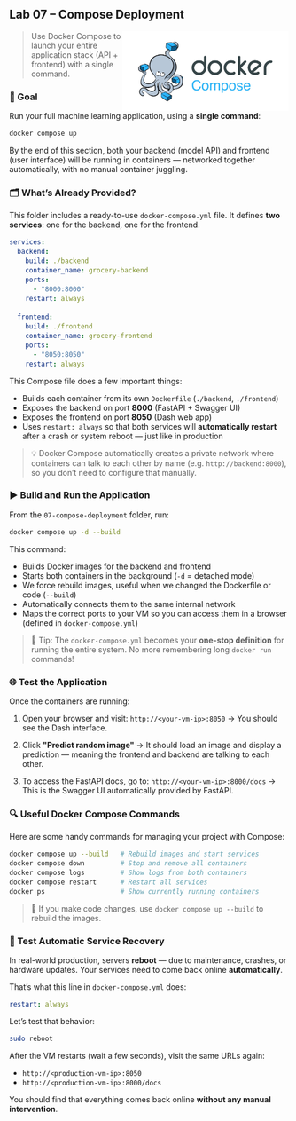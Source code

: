 
## Lab 07 – Compose Deployment

<img src="../../media/docker-compose-octopus.jpg" style="width: 300px" align="right">

> Use Docker Compose to launch your entire application stack (API + frontend) with a single command.

### 🎯 Goal

Run your full machine learning application, using a **single command**:

```bash
docker compose up
```

By the end of this section, both your backend (model API) and frontend (user interface) will be running in containers — networked together automatically, with no manual container juggling.

### 🗂️ What’s Already Provided?

This folder includes a ready-to-use `docker-compose.yml` file. It defines **two services**: one for the backend, one for the frontend.

```yaml
services:
  backend:
    build: ./backend
    container_name: grocery-backend
    ports:
      - "8000:8000"
    restart: always

  frontend:
    build: ./frontend
    container_name: grocery-frontend
    ports:
      - "8050:8050"
    restart: always
```

This Compose file does a few important things:

* Builds each container from its own `Dockerfile` (`./backend`, `./frontend`)
* Exposes the backend on port **8000** (FastAPI + Swagger UI)
* Exposes the frontend on port **8050** (Dash web app)
* Uses `restart: always` so that both services will **automatically restart** after a crash or system reboot — just like in production

> 💡 Docker Compose automatically creates a private network where containers can talk to each other by name (e.g. `http://backend:8000`), so you don’t need to configure that manually.

### ▶️ Build and Run the Application

From the `07-compose-deployment` folder, run:

```bash
docker compose up -d --build
```

This command:

* Builds Docker images for the backend and frontend
* Starts both containers in the background (`-d` = detached mode)
* We force rebuild images, useful when we changed the Dockerfile or code (`--build`)
* Automatically connects them to the same internal network
* Maps the correct ports to your VM so you can access them in a browser (defined in `docker-compose.yml`)

> 🧠 Tip: The `docker-compose.yml` becomes your **one-stop definition** for running the entire system. No more remembering long `docker run` commands!

### 🌐 Test the Application

Once the containers are running:

1. Open your browser and visit:
   `http://<your-vm-ip>:8050`
   → You should see the Dash interface.

2. Click **"Predict random image"**
   → It should load an image and display a prediction — meaning the frontend and backend are talking to each other.

3. To access the FastAPI docs, go to:
   `http://<your-vm-ip>:8000/docs`
   → This is the Swagger UI automatically provided by FastAPI.

### 🔍 Useful Docker Compose Commands

Here are some handy commands for managing your project with Compose:

```bash
docker compose up --build   # Rebuild images and start services
docker compose down         # Stop and remove all containers
docker compose logs         # Show logs from both containers
docker compose restart      # Restart all services
docker ps                   # Show currently running containers
```

> 🔁 If you make code changes, use `docker compose up --build` to rebuild the images.

### 🔁 Test Automatic Service Recovery

In real-world production, servers **reboot** — due to maintenance, crashes, or hardware updates. Your services need to come back online **automatically**.

That’s what this line in `docker-compose.yml` does:

```yaml
restart: always
```

Let’s test that behavior:

```bash
sudo reboot
```

After the VM restarts (wait a few seconds), visit the same URLs again:

* `http://<production-vm-ip>:8050`
* `http://<production-vm-ip>:8000/docs`

You should find that everything comes back online **without any manual intervention**.
